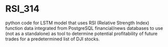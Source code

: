 # RSI_314
python code for LSTM model that uses RSI (Relative Strength Index) function data integrated from PostgreSQL financial/news databases to use (not as a standalone) as tool to determine potential profitability of future trades for a predetermined list of DJI stocks. 
